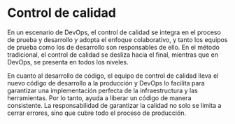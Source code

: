 # Control de calidad 

En un escenario de DevOps, el control de calidad se integra en el proceso de prueba y desarrollo y adopta el enfoque colaborativo, y tanto los equipos de prueba como los de desarrollo son responsables de ello. En el método tradicional, el control de calidad se desliza hacia el final, mientras que en DevOps, se presenta en todos los niveles.

En cuanto al desarrollo de código, el equipo de control de calidad lleva el nuevo código de desarrollo a la producción y DevOps lo facilita para garantizar una implementación perfecta de la infraestructura y las herramientas. Por lo tanto, ayuda a liberar un código de manera consistente. La responsabilidad de garantizar la calidad no solo se limita a cerrar errores, sino que cubre todo el proceso de producción. 